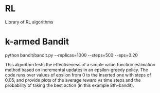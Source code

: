 # RL
Library of RL algorithms

# k-armed Bandit
python bandit/bandit.py --replicas=1000 --steps=500 --eps=0.20

This algorithm tests the effectiveness of a simple value function estimation method based on incremental updates in an epsilon-greedy policy. 
The code runs over values of epsilon from 0 to the inserted one with steps of 0.05, and provide plots of the average reward vs time steps and the probability of taking the best action (in this example 8th-bandit). 
